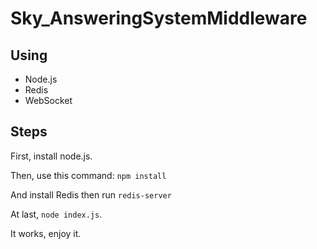 # Sky_AnsweringSystemMiddleware

## Using

- Node.js
- Redis
- WebSocket

## Steps
First, install node.js.

Then, use this command: `npm install`

And install Redis then run `redis-server`

At last, `node index.js`.

It works, enjoy it.